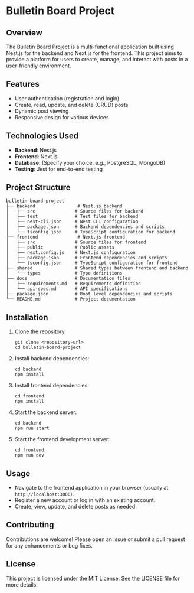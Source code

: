 # Bulletin Board Project

## Overview
The Bulletin Board Project is a multi-functional application built using Nest.js for the backend and Next.js for the frontend. This project aims to provide a platform for users to create, manage, and interact with posts in a user-friendly environment.

## Features
- User authentication (registration and login)
- Create, read, update, and delete (CRUD) posts
- Dynamic post viewing
- Responsive design for various devices

## Technologies Used
- **Backend**: Nest.js
- **Frontend**: Next.js
- **Database**: (Specify your choice, e.g., PostgreSQL, MongoDB)
- **Testing**: Jest for end-to-end testing

## Project Structure
```
bulletin-board-project
├── backend                # Nest.js backend
│   ├── src               # Source files for backend
│   ├── test              # Test files for backend
│   ├── nest-cli.json     # Nest CLI configuration
│   ├── package.json      # Backend dependencies and scripts
│   └── tsconfig.json     # TypeScript configuration for backend
├── frontend               # Next.js frontend
│   ├── src               # Source files for frontend
│   ├── public            # Public assets
│   ├── next.config.js    # Next.js configuration
│   ├── package.json      # Frontend dependencies and scripts
│   └── tsconfig.json     # TypeScript configuration for frontend
├── shared                # Shared types between frontend and backend
│   └── types             # Type definitions
├── docs                  # Documentation files
│   ├── requirements.md   # Requirements definition
│   └── api-spec.md       # API specifications
├── package.json          # Root level dependencies and scripts
└── README.md             # Project documentation
```

## Installation
1. Clone the repository:
   ```
   git clone <repository-url>
   cd bulletin-board-project
   ```

2. Install backend dependencies:
   ```
   cd backend
   npm install
   ```

3. Install frontend dependencies:
   ```
   cd frontend
   npm install
   ```

4. Start the backend server:
   ```
   cd backend
   npm run start
   ```

5. Start the frontend development server:
   ```
   cd frontend
   npm run dev
   ```

## Usage
- Navigate to the frontend application in your browser (usually at `http://localhost:3000`).
- Register a new account or log in with an existing account.
- Create, view, update, and delete posts as needed.

## Contributing
Contributions are welcome! Please open an issue or submit a pull request for any enhancements or bug fixes.

## License
This project is licensed under the MIT License. See the LICENSE file for more details.
